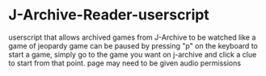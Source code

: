 # J-Archive-Reader-userscript
userscript that allows archived games from J-Archive to be watched like a game of jeopardy
game can be paused by pressing "p" on the keyboard
to start a game, simply go to the game you want on j-archive and click a clue to start from that point.
page may need to be given audio permissions
